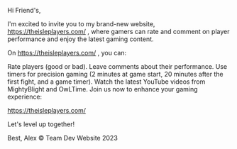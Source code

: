 Hi Friend's,

I'm excited to invite you to my brand-new website, https://theisleplayers.com/ , where gamers can rate and comment on player performance and enjoy the latest gaming content.

On https://theisleplayers.com/ , you can:

Rate players (good or bad).
Leave comments about their performance.
Use timers for precision gaming (2 minutes at game start, 20 minutes after the first fight, and a game timer).
Watch the latest YouTube videos from MightyBlight and OwLTime.
Join us now to enhance your gaming experience:

https://theisleplayers.com/

Let's level up together!

Best,
Alex © Team Dev Website 2023